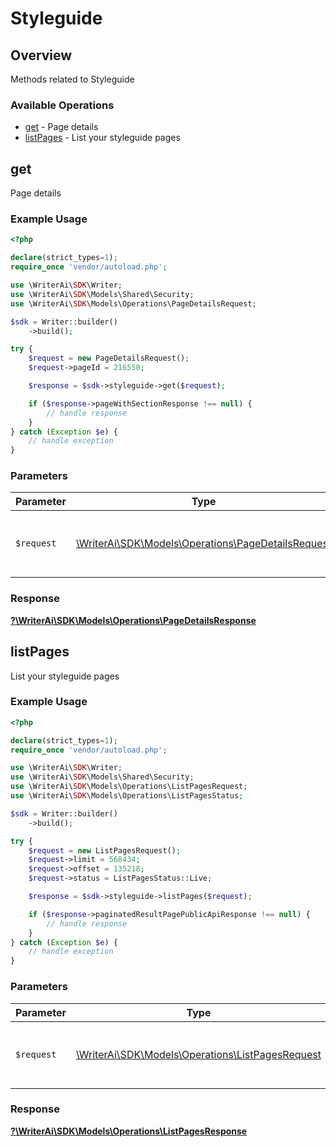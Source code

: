 # Styleguide

## Overview

Methods related to Styleguide

### Available Operations

* [get](#get) - Page details
* [listPages](#listpages) - List your styleguide pages

## get

Page details

### Example Usage

```php
<?php

declare(strict_types=1);
require_once 'vendor/autoload.php';

use \WriterAi\SDK\Writer;
use \WriterAi\SDK\Models\Shared\Security;
use \WriterAi\SDK\Models\Operations\PageDetailsRequest;

$sdk = Writer::builder()
    ->build();

try {
    $request = new PageDetailsRequest();
    $request->pageId = 216550;

    $response = $sdk->styleguide->get($request);

    if ($response->pageWithSectionResponse !== null) {
        // handle response
    }
} catch (Exception $e) {
    // handle exception
}
```

### Parameters

| Parameter                                                                                           | Type                                                                                                | Required                                                                                            | Description                                                                                         |
| --------------------------------------------------------------------------------------------------- | --------------------------------------------------------------------------------------------------- | --------------------------------------------------------------------------------------------------- | --------------------------------------------------------------------------------------------------- |
| `$request`                                                                                          | [\WriterAi\SDK\Models\Operations\PageDetailsRequest](../../models/operations/PageDetailsRequest.md) | :heavy_check_mark:                                                                                  | The request object to use for the request.                                                          |


### Response

**[?\WriterAi\SDK\Models\Operations\PageDetailsResponse](../../models/operations/PageDetailsResponse.md)**


## listPages

List your styleguide pages

### Example Usage

```php
<?php

declare(strict_types=1);
require_once 'vendor/autoload.php';

use \WriterAi\SDK\Writer;
use \WriterAi\SDK\Models\Shared\Security;
use \WriterAi\SDK\Models\Operations\ListPagesRequest;
use \WriterAi\SDK\Models\Operations\ListPagesStatus;

$sdk = Writer::builder()
    ->build();

try {
    $request = new ListPagesRequest();
    $request->limit = 568434;
    $request->offset = 135218;
    $request->status = ListPagesStatus::Live;

    $response = $sdk->styleguide->listPages($request);

    if ($response->paginatedResultPagePublicApiResponse !== null) {
        // handle response
    }
} catch (Exception $e) {
    // handle exception
}
```

### Parameters

| Parameter                                                                                       | Type                                                                                            | Required                                                                                        | Description                                                                                     |
| ----------------------------------------------------------------------------------------------- | ----------------------------------------------------------------------------------------------- | ----------------------------------------------------------------------------------------------- | ----------------------------------------------------------------------------------------------- |
| `$request`                                                                                      | [\WriterAi\SDK\Models\Operations\ListPagesRequest](../../models/operations/ListPagesRequest.md) | :heavy_check_mark:                                                                              | The request object to use for the request.                                                      |


### Response

**[?\WriterAi\SDK\Models\Operations\ListPagesResponse](../../models/operations/ListPagesResponse.md)**

